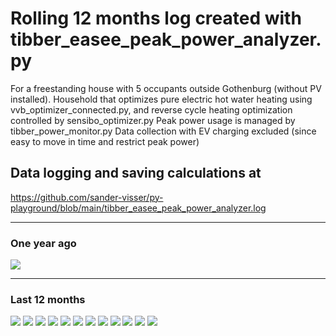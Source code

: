 # Rolling 12 months log created with tibber_easee_peak_power_analyzer.py
For a freestanding house with 5 occupants outside Gothenburg (without PV installed).
Household that optimizes pure electric hot water heating using vvb_optimizer_connected.py,
and reverse cycle heating optimization controlled by sensibo_optimizer.py
Peak power usage is managed by tibber_power_monitor.py
Data collection with EV charging excluded (since easy to move in time and restrict peak power)

## Data logging and saving calculations at 
https://github.com/sander-visser/py-playground/blob/main/tibber_easee_peak_power_analyzer.log

---
### One year ago
<img src="2024-05-01_2024-05-31.png">

---

### Last 12 months
<img src="2025-05-01_2025-05-31.png">
<img src="2025-04-01_2025-04-30.png">
<img src="2025-03-01_2025-03-31.png">
<img src="2025-02-01_2025-02-28.png">
<img src="2025-01-01_2025-01-31.png">
<img src="2024-12-01_2024-12-31.png">
<img src="2024-11-01_2024-11-30.png">
<img src="2024-10-01_2024-10-31.png">
<img src="2024-09-01_2024-09-30.png">
<img src="2024-08-01_2024-08-31.png">
<img src="2024-07-01_2024-07-31.png">
<img src="2024-06-01_2024-06-30.png">
